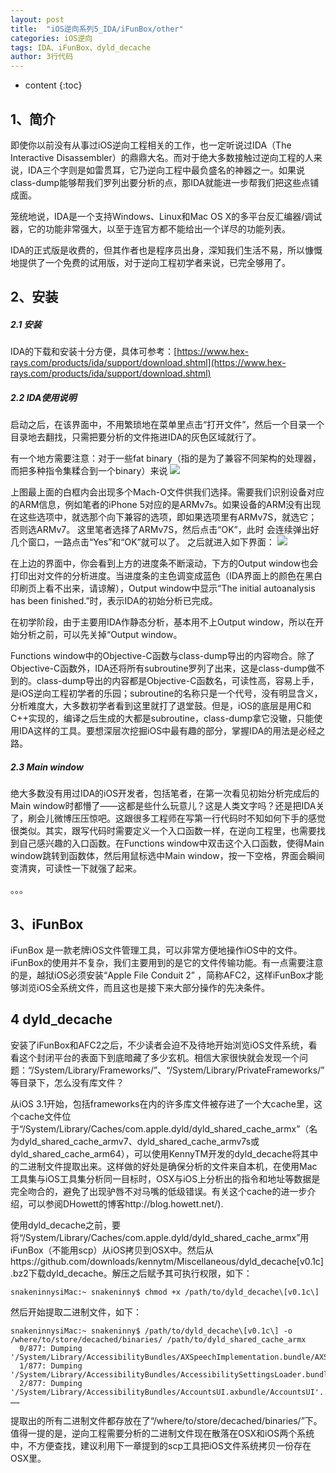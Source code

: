 ```yaml
---
layout: post
title:  "iOS逆向系列5_IDA/iFunBox/other"
categories: iOS逆向
tags: IDA、iFunBox、dyld_decache
author: 3行代码
---
```


* content
{:toc}


## 1、简介

即使你以前没有从事过iOS逆向工程相关的工作，也一定听说过IDA（The Interactive Disassembler）的鼎鼎大名。而对于绝大多数接触过逆向工程的人来说，IDA三个字则是如雷贯耳，它乃逆向工程中最负盛名的神器之一。如果说class-dump能够帮我们罗列出要分析的点，那IDA就能进一步帮我们把这些点铺成面。

笼统地说，IDA是一个支持Windows、Linux和Mac OS X的多平台反汇编器/调试器，它的功能非常强大，以至于连官方都不能给出一个详尽的功能列表。

IDA的正式版是收费的，但其作者也是程序员出身，深知我们生活不易，所以慷慨地提供了一个免费的试用版，对于逆向工程初学者来说，已完全够用了。

## 2、安装

##### 2.1 安装

IDA的下载和安装十分方便，具体可参考：[https://www.hex-rays.com/products/ida/support/download.shtml](https://www.hex-rays.com/products/ida/support/download.shtml)

##### 2.2 IDA使用说明

启动之后，在该界面中，不用繁琐地在菜单里点击“打开文件”，然后一个目录一个目录地去翻找，只需把要分析的文件拖进IDA的灰色区域就行了。

有一个地方需要注意：对于一些fat binary（指的是为了兼容不同架构的处理器，而把多种指令集糅合到一个binary）来说
![](https://ooo.0o0.ooo/2016/11/01/581869117b6b0.jpeg)

上图最上面的白框内会出现多个Mach-O文件供我们选择。需要我们识别设备对应的ARM信息，例如笔者的iPhone 5对应的是ARMv7s。如果设备的ARM没有出现在这些选项中，就选那个向下兼容的选项，即如果选项里有ARMv7S，就选它；否则选ARMv7。
这里笔者选择了ARMv7S，然后点击“OK”，此时 会连续弹出好几个窗口，一路点击“Yes”和“OK”就可以了。
之后就进入如下界面：
![](https://ooo.0o0.ooo/2016/11/01/58186a17dab43.jpeg)

在上边的界面中，你会看到上方的进度条不断滚动，下方的Output window也会打印出对文件的分析进度。当进度条的主色调变成蓝色（IDA界面上的颜色在黑白印刷页上看不出来，请谅解），Output window中显示“The initial autoanalysis has been finished.”时，表示IDA的初始分析已完成。

在初学阶段，由于主要用IDA作静态分析，基本用不上Output window，所以在开始分析之前，可以先关掉“Output window。

Functions window中的Objective-C函数与class-dump导出的内容吻合。除了Objective-C函数外，IDA还将所有subroutine罗列了出来，这是class-dump做不到的。class-dump导出的内容都是Objective-C函数名，可读性高，容易上手，是iOS逆向工程初学者的乐园；subroutine的名称只是一个代号，没有明显含义，分析难度大，大多数初学者看到这里就打了退堂鼓。但是，iOS的底层是用C和C++实现的，编译之后生成的大都是subroutine，class-dump拿它没辙，只能使用IDA这样的工具。要想深层次挖掘iOS中最有趣的部分，掌握IDA的用法是必经之路。


##### 2.3 Main window

绝大多数没有用过IDA的iOS开发者，包括笔者，在第一次看见初始分析完成后的Main window时都懵了——这都是些什么玩意儿？这是人类文字吗？还是把IDA关了，刷会儿微博压压惊吧。这跟很多工程师在写第一行代码时不知如何下手的感觉很类似。其实，跟写代码时需要定义一个入口函数一样，在逆向工程里，也需要找到自己感兴趣的入口函数。在Functions window中双击这个入口函数，使得Main window跳转到函数体，然后用鼠标选中Main window，按一下空格，界面会瞬间变清爽，可读性一下就强了起来。

。。。


## 3、iFunBox

iFunBox 是一款老牌iOS文件管理工具，可以非常方便地操作iOS中的文件。 iFunBox的使用并不复杂，我们主要用到的是它的文件传输功能。有一点需要注意的是，越狱iOS必须安装“Apple File Conduit 2” ，简称AFC2，这样iFunBox才能够浏览iOS全系统文件，而且这也是接下来大部分操作的先决条件。 

## 4 dyld_decache

安装了iFunBox和AFC2之后，不少读者会迫不及待地开始浏览iOS文件系统，看看这个封闭平台的表面下到底暗藏了多少玄机。相信大家很快就会发现一个问题：“/System/Library/Frameworks/”、“/System/Library/PrivateFrameworks/”等目录下，怎么没有库文件？

从iOS 3.1开始，包括frameworks在内的许多库文件被存进了一个大cache里，这个cache文件位于“/System/Library/Caches/com.apple.dyld/dyld_shared_cache_armx”（名为dyld_shared_cache_armv7、dyld_shared_cache_armv7s或dyld_shared_cache_arm64），可以使用KennyTM开发的dyld_decache将其中的二进制文件提取出来。这样做的好处是确保分析的文件来自本机，在使用Mac工具集与iOS工具集分析同一目标时，OSX与iOS上分析出的指令和地址等数据是完全吻合的，避免了出现驴唇不对马嘴的低级错误。有关这个cache的进一步介绍，可以参阅DHowett的博客http://blog.howett.net/).

使用dyld_decache之前，要将“/System/Library/Caches/com.apple.dyld/dyld_shared_cache_armx”用iFunBox（不能用scp）从iOS拷贝到OSX中。然后从https://github.com/downloads/kennytm/Miscellaneous/dyld_decache[v0.1c].bz2下载dyld_decache。解压之后赋予其可执行权限，如下：

	snakeninnysiMac:~ snakeninny$ chmod +x /path/to/dyld_decache\[v0.1c\]

然后开始提取二进制文件，如下：

```
snakeninnysiMac:~ snakeninny$ /path/to/dyld_decache\[v0.1c\] -o /where/to/store/decached/binaries/ /path/to/dyld_shared_cache_armx
  0/877: Dumping '/System/Library/AccessibilityBundles/AXSpeechImplementation.bundle/AXSpeechImplementation'...
  1/877: Dumping '/System/Library/AccessibilityBundles/AccessibilitySettingsLoader.bundle/AccessibilitySettingsLoader'...
  2/877: Dumping '/System/Library/AccessibilityBundles/AccountsUI.axbundle/AccountsUI'...
……
```

提取出的所有二进制文件都存放在了“/where/to/store/decached/binaries/”下。值得一提的是，逆向工程需要分析的二进制文件现在散落在OSX和iOS两个系统中，不方便查找，建议利用下一章提到的scp工具把iOS文件系统拷贝一份存在OSX里。


 



 